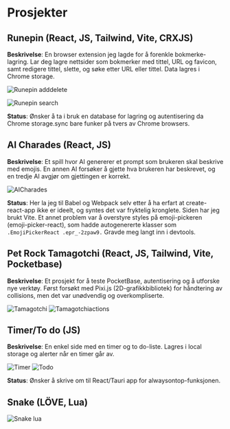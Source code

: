 # Prosjekter
## Runepin (React, JS, Tailwind, Vite, CRXJS)

**Beskrivelse**: En browser extension jeg lagde for å forenkle bokmerke-lagring. Lar deg lagre nettsider som bokmerker med tittel, URL og favicon, samt redigere tittel, slette, og søke etter URL eller tittel. Data lagres i Chrome storage.


![Runepin adddelete](https://github.com/user-attachments/assets/61da9ad6-5448-4676-ae69-41cb571b6acd)

![Runepin search](https://github.com/user-attachments/assets/9c53c2c2-10bb-46de-9fef-6bdb156b5bd0)

**Status**: Ønsker å ta i bruk en database for lagring og autentisering da Chrome storage.sync bare funker på tvers av Chrome browsers.

## AI Charades (React, JS)

**Beskrivelse**: Et spill hvor AI genererer et prompt som brukeren skal beskrive med emojis. En annen AI forsøker å gjette hva brukeren har beskrevet, og en tredje AI avgjør om gjettingen er korrekt.

![AICharades](https://github.com/user-attachments/assets/264dccff-ef63-4b69-ace6-c79a55fee5e1)

**Status**: Her la jeg til Babel og Webpack selv etter å ha erfart at create-react-app ikke er ideelt, og syntes det var fryktelig kronglete. Siden har jeg brukt Vite. Et annet problem var å overstyre styles på emoji-pickeren (emoji-picker-react), som hadde autogenererte klasser som `.EmojiPickerReact .epr_-2zpaw9.` Gravde meg langt inn i devtools.

## Pet Rock Tamagotchi (React, JS, Tailwind, Vite, Pocketbase)

**Beskrivelse**: Et prosjekt for å teste PocketBase, autentisering og å utforske nye verktøy. Først forsøkt med Pixi.js (2D-grafikkbibliotek) for håndtering av collisions, men det var unødvendig og overkompliserte.

![Tamagotchi](https://github.com/user-attachments/assets/4206300f-5c6c-47e9-90c6-269d480a234b)
![Tamagotchiactions](https://github.com/user-attachments/assets/fb113ba7-ca85-4ab7-b329-cfa4da10be44)


## Timer/To do (JS)

**Beskrivelse**: En enkel side med en timer og to do-liste. Lagres i local storage og alerter når en timer går av. 

![Timer](https://github.com/user-attachments/assets/80b40c73-3bd1-4407-8b25-566e5d0a78f0)
![Todo](https://github.com/user-attachments/assets/64c81b53-1ff8-4886-9663-af252976e2d9)

**Status**: Ønsker å skrive om til React/Tauri app for alwaysontop-funksjonen.

## Snake (LÖVE, Lua)
![Snake lua](https://github.com/user-attachments/assets/25ef5f23-99c0-412c-8073-53db25fc0ddc)
